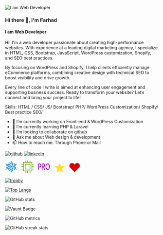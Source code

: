 ![I am Web Developer](https://media.licdn.com/dms/image/v2/D4E16AQH2qt6BLRTTkg/profile-displaybackgroundimage-shrink_350_1400/profile-displaybackgroundimage-shrink_350_1400/0/1733828418651?e=1739404800&v=beta&t=Q91OMyacx6MgCCLMfJ-Y0WHWKoEFkWW9GbkBWDCflHU)

### Hi there 👋, I'm Farhad
#### I am Web Developer

Hi! I'm a web developer passionate about creating high-performance websites. With experience at a leading digital marketing agency, I specialize in HTML, CSS, Bootstrap, JavaScript, WordPress customization, Shopify, and SEO best practices.

By focusing on WordPress and Shopify, I help clients efficiently manage eCommerce platforms, combining creative design with technical SEO to boost visibility and drive growth.

Every line of code I write is aimed at enhancing user engagement and supporting business success. Ready to transform your website? Let’s connect and bring your project to life!

Skills: HTML / CSS/ JS/ Bootstrap/ PHP/ WordPress Customization/ Shopify/ Best practice SEO/

- 🔭 I’m currently working on Front-end & WordPress Customization 
- 🌱 I’m currently learning PHP & Laravel 
- 👯 I’m looking to collaborate on github 
- 💬 Ask me about Web design & development 
- 📫 How to reach me: Through Phone or Mail 


[<img src='https://cdn.jsdelivr.net/npm/simple-icons@3.0.1/icons/github.svg' alt='github' height='40'>](https://github.com/https://github.com/Ahmed-Farhad)  [<img src='https://cdn.jsdelivr.net/npm/simple-icons@3.0.1/icons/linkedin.svg' alt='linkedin' height='40'>](https://www.linkedin.com/in/https://www.linkedin.com/in/web-dev-abdullah-al-farhad//)  

<a href='https://archiveprogram.github.com/'><img src='https://raw.githubusercontent.com/acervenky/animated-github-badges/master/assets/acbadge.gif' width='40' height='40'></a> <a href='https://docs.github.com/en/developers'><img src='https://raw.githubusercontent.com/acervenky/animated-github-badges/master/assets/devbadge.gif' width='40' height='40'></a> <a href='https://github.com/pricing'><img src='https://raw.githubusercontent.com/acervenky/animated-github-badges/master/assets/pro.gif' width='40' height='40'></a> <a href='https://stars.github.com/'><img src='https://raw.githubusercontent.com/acervenky/animated-github-badges/master/assets/starbadge.gif' width='35' height='35'></a> <a href='https://docs.github.com/en/github/supporting-the-open-source-community-with-github-sponsors'><img src='https://raw.githubusercontent.com/acervenky/animated-github-badges/master/assets/sponsorbadge.gif' width='35' height='35'></a> 

[![trophy](https://github-profile-trophy.vercel.app/?username=https://github.com/Ahmed-Farhad)](https://github.com/ryo-ma/github-profile-trophy)

[![Top Langs](https://github-readme-stats.vercel.app/api/top-langs/?username=https://github.com/Ahmed-Farhad)](https://github.com/anuraghazra/github-readme-stats)

![GitHub stats](https://github-readme-stats.vercel.app/api?username=https://github.com/Ahmed-Farhad&show_icons=true&count_private=true)  

![Vaunt Badge](https://api.vaunt.dev/v1/github/entities/https://github.com/Ahmed-Farhad/contributions?format=svg&private=true)  

![GitHub metrics](https://metrics.lecoq.io/https://github.com/Ahmed-Farhad)  

![GitHub streak stats](https://streak-stats.demolab.com/?user=https://github.com/Ahmed-Farhad)  

